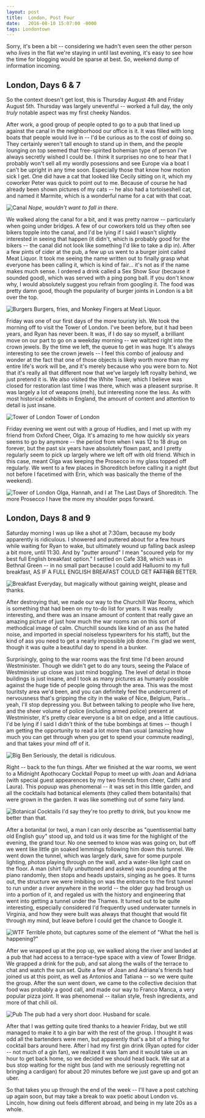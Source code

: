 ```yaml
---
layout: post
title:  London, Post Four
date:   2016-08-10 15:07:00 -0000
tags: Londontown
---
```


Sorry, it's been a bit -- considering we hadn't even seen the other person who _lives_ in the flat we're staying in until last evening, it's easy to see how the time for blogging would be sparse at best. So, weekend dump of information incoming.

## London, Days 6 & 7 

So the context doesn't get lost, this is Thursday August 4th and Friday August 5th. Thursday was largely uneventful -- worked a full day, the only _truly_ notable aspect was my first cheeky Nandos. 

 After work, a good group of people opted to go to a pub that lined up against the canal in the neighborhood our office is it. It was filled with long boats that people would live in -- I'd be curious as to the cost of doing so. They certainly weren't tall enough to stand up in them, and the people lounging on top seemed that free-spirited bohemian type of person I've always secretly wished I could be. I think it surprises no one to hear that I probably won't sell all my wordly posessions and see Europe via a boat I can't be upright in any time soon. Especially those that know how motion sick I get. One did have a cat that looked like Cecily sitting on it, which my coworker Peter was quick to point out to me. Because of course he had already been shown pictures of my cats -- he also had a tortoiseshell cat, and named it Marmite, which is a wonderful name for a cat with that coat. 

 ![Canal](https://i.imgur.com/ByOMOdB.jpg)
 *Nope, wouldn't want to fall in there.* 

We walked along the canal for a bit, and it was pretty narrow -- particularly when going under bridges. A few of our coworkers told us they often see bikers topple into the canal, and I'd be lying if I said I wasn't slightly interested in seeing that happen (it didn't, which is probably good for the bikers -- the canal did not look like something I'd like to take a dip in). After a few pints of cider at the pub, a few up us went to a burger joint called Meat Liquor. It took me seeing the name written out to finally grasp what everyone has been calling it, which is kind of fair... it's not as if the name makes much sense. I ordered a drink called a Sex Show Sour (because it sounded good), which was served with a ping pong ball. If you don't know why, I would absolutely suggest you refrain from googling it. The food was pretty damn good, though the popularity of burger joints in London is a bit over the top.

![Burgers](https://i.imgur.com/623csdb.jpg)
Burgers, fries, and Monkey Fingers at Meat Liquor.

Friday was one of our first days of the more touristy ish. We took the morning off to visit the Tower of London. I've been before, but it had been years, and Ryan has never been. It was, if I do say so myself, a brilliant move on our part to go on a weekday morning -- we waltzed right into the crown jewels. By the time we left, the queue to get in was huge. It's always interesting to see the crown jewels -- I feel this combo of jealousy and wonder at the fact that one of those objects is likely worth more than my entire life's work will be, and it's merely because who you were born to. Not that it's really all that different now that we've largely left royalty behind, we just pretend it is. We also visited the White Tower, which I believe was closed for restoration last time I was there, which was a pleasent surprise. It was largely a lot of weapons (meh), but interesting none the less. As with most historical exhbibits in England, the amount of content and attention to detail is just insane. 

![Tower of London](https://i.imgur.com/KjLdPnI.jpg)
Tower of London

Friday evening we went out with a group of Hudlies, and I met up with my friend from Oxford Cheer, Olga. It's amazing to me how quickly six years seems to go by anymore -- the period from when I was 12 to 18 drug on forever, but the past six years have absolutely flown past, and I pretty regularly seem to pick up largely where we left off with old friend. Which in this case, meant Olga was keeping the Prosecco in my glass topped off regularly. We went to a few places in Shoreditch before calling it a night (but not before I facetimed with Erin, which was basically the theme of the weekend).

![Tower of London](https://i.imgur.com/ROywwgb.jpg)
Olga, Hannah, and I at The Last Days of Shoreditch. The more Prosecco I have the more my shoulder pops forward.

## London, Days 8 and 9

Saturday morning I was up like a shot at 7:30am, because my body apparently is ridiculous. I showered and puttered about for a few hours while waiting for Ryan to wake, but ultimately wound up falling back asleep a bit more, until 11:30. And by "putter around" I mean "scoured yelp for my best full English breakfast option." I settled on Cafe 338, which was in Bethnal Green -- in no small part because I could add Halluomi to my full breakfast, AS IF A FULL ENGLISH BREAFAST COULD GET ~~FATTIER~~ BETTER. 

![Breakfast](https://i.imgur.com/grvXZsS.jpg)
Everyday, but magically without gaining weight, please and thanks. 

After destroying that, we made our way to the Churchill War Rooms, which is something that had been on my to-do list for years. It was really interesting, and there was an insane amount of content that really gave an amazing picture of just how much the war rooms ran on this sort of methodical image of calm. Churchill sounds like kind of an ass (he hated noise, and imported in special noiseless typewriters for his staff), but the kind of ass you need to get a nearly impossible job done. I'm glad we went, though it was quite a beautiful day to spend in a bunker. 

Surprisingly, going to the war rooms was the first time I'd been around Westminister. Though we didn't get to do any tours, seeing the Palace of Westminister up close was just mind boggling. The level of detail in those buildings is just insane, and I took as many pictures as humanly possible against the huge tide of people going through the area. This was the most touritsty area we'd been, and you can definitely feel the undercurrent of nervousness that's gripping the city in the wake of Nice, Belgium, Paris... yeah, I'll stop depressing you. But between talking to people who live here, and the sheer volume of police (including armed police) present at Westminister, it's pretty clear everyone is a bit on edge, and a little cautious. I'd be lying if I said I didn't think of the tube bombings at times -- though I am getting the opportunity to read a lot more than usual (amazing how much you can get through when you get to spend your commute reading), and that takes your mind off of it. 

![Big Ben](https://i.imgur.com/6oQ5EaG.jpg)
Seriously, the detail is ridiculous.

Right -- back to the fun things. After we finished at the war rooms, we went to a Midnight Apothocary Cocktail Popup to meet up with Joan and Adriana (with special guest appearences by my two friends from cheer, Cathi and Laura). This popuup was phenomenal -- it was set in this little garden, and all the cocktails had botanical elements (they called them botanitails) that were grown in the garden. It was like something out of some fairy land. 

![Botanical Cocktails](https://i.imgur.com/b19WKk9.jpg)
I'd say they're too pretty to drink, but you know me better than that. 

After a botanital (or two), a man I can only describe as "quentissential batty old English guy" stood up, and told us it was time for the highlight of the evening, the grand tour. No one seemed to know was was going on, but off we went like little gin soaked lemmings following him down this tunnel. We went down the tunnel, which was largely dark, save for some purpole lighting, photos playing through on the wall, and a water-like light cast on the floor. A man (shirt fully unbuttoned and askew) was pounding at the piano randomly, then stops and heads upstairs, singing as he goes. It turns out, the structure we were imbibing on was the entrance to the first tunnel to run under a river anywhere in the world -- the older guy had brough us into a portion of it, and regaled us with the history and engineering that went into getting a tunnel under the Thames. It turned out to be quite interesting, especially considered I'd frequently used underwater tunnels in Virginia, and how they were built was always that thought that would flit through my mind, but leave before I could get the chance to Google it. 

![WTF](https://i.imgur.com/nh0lQ4T.jpg)
Terrible photo, but captures some of the element of "What the hell is happening?" 

After we wrapped up at the pop up, we walked along the river and landed at a pub that had access to a terrace-type space with a view of Tower Bridge. We grapped a drink for the pub, and sat along the walls of the terrace to chat and watch the sun set. Quite a few of Joan and Adriana's friends had joined us at this point, as well as Antonios and Tatiana -- so we were quite the group. After the sun went down, we came to the collective decision that food was probably a good call, and made our way to Franco Manca, a very popular pizza joint. It was phenomenal -- italian style, fresh ingredients, and more of that chili oil. 

![Pub](https://i.imgur.com/zGSx4TW.jpg)
The pub had a very short door. Husband for scale. 

After that I was getting quite tired thanks to a heavier Friday, but we still managed to make it to a gin bar with the rest of the group. I thought it was odd all the bartenders were men, but apparently that's a bit of a thing for cocktail bars around here. After I had my first gin drink (Ryan opted for cider -- not much of a gin fan), we realized it was 1am and it would take us an hour to get back home, so we decided we should head back. We sat at a bus stop waiting for the night bus (and with me seriously regretting not bringing a cardigan) for about 20 minutes before we just gave up and got an uber. 

So that takes you up through the end of the week -- I'll have a post catching up again soon, but may take a break to wax poetic about London vs. Lincoln, how dining out feels different abroad, and being in my late 20s as a whole. 